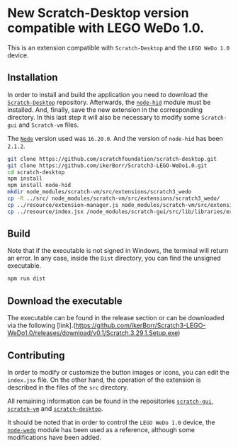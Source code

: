 # New Scratch-Desktop version compatible with LEGO WeDo 1.0.

This is an extension compatible with `Scratch-Desktop` and the `LEGO WeDo 1.0` device.

## Installation

In order to install and build the application you need to download the [`Scratch-Desktop`](https://github.com/scratchfoundation/scratch-desktop) repository. Afterwards, the [`node-hid`](https://www.npmjs.com/package/node-hid) module must be installed. And, finally, save the new extension in the corresponding directory. In this last step it will also be necessary to modify some `Scratch-gui` and `Scratch-vm` files.

The [`Node`](https://nodejs.org/en/blog/release/v16.20.0) version used was `16.20.0`. And the version of `node-hid` has been `2.1.2`.

```bash
git clone https://github.com/scratchfoundation/scratch-desktop.git
git clone https://github.com/ikerBorr/Scratch3-LEGO-WeDo1.0.git
cd scratch-desktop
npm install
npm install node-hid
mkdir node_modules/scratch-vm/src/extensions/scratch3_wedo
cp -R ../src/ node_modules/scratch-vm/src/extensions/scratch3_wedo/
cp ../resource/extension-manager.js node_modules/scratch-vm/src/extension-support/.
cp ../resource/index.jsx /node_modules/scratch-gui/src/lib/libraries/extensions/.
```

## Build
 
Note that if the executable is not signed in Windows, the terminal will return an error. In any case, inside the `Dist` directory, you can find the unsigned executable.

```bash
npm run dist
```

## Download the executable

The executable can be found in the release section or can be downloaded via the following [link].(https://github.com/ikerBorr/Scratch3-LEGO-WeDo1.0/releases/download/v0.1/Scratch.3.29.1.Setup.exe)

## Contributing

In order to modify or customize the button images or icons, you can edit the `index.jsx` file. On the other hand, the operation of the extension is described in the files of the `src` directory.

All remaining information can be found in the repositories [`scratch-gui`](https://github.com/scratchfoundation/scratch-gui), [`scratch-vm`](https://github.com/scratchfoundation/scratch-vm) and [`scratch-desktop`](https://github.com/scratchfoundation/scratch-desktop).

It should be noted that in order to control the `LEGO WeDo 1.0` device, the [`node-wedo`](https://github.com/nathankellenicki/node-wedo/) module has been used as a reference, although some modifications have been added.
